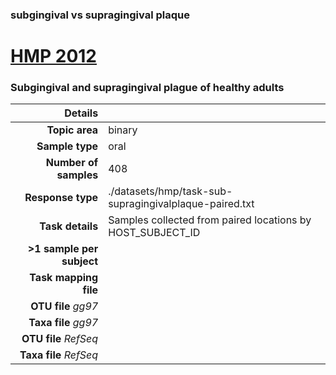 ### subgingival vs supragingival plaque
# [HMP 2012]( ../docs/hmp.html )
### Subgingival and supragingival plague of healthy adults

| Details                   |                                                           |
| ------------------------: |-----------------------------------------------------------|
| **Topic area**                | binary                                                |
| **Sample type**               | oral                                         |
| **Number of samples**         | 408                                         |
| **Response type**             | ./datasets/hmp/task-sub-supragingivalplaque-paired.txt                                           |
| **Task details**              | Samples collected from paired locations by HOST_SUBJECT_ID                                  |
| **>1 sample per subject**     |                                         |
| **Task mapping file**         | [](.)                                 |
| **OTU file** *gg97*           | [](.)                             |
| **Taxa file** *gg97*          | [](.)                          |
| **OTU file** *RefSeq*         | [](.)                    |
| **Taxa file** *RefSeq*        | [](.)                  |